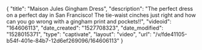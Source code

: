 {
    "title": "Maison Jules Gingham Dress",
    "description": "The perfect dress on a perfect day in San Francisco! The tie-waist cinches just right and how can you go wrong with a gingham print and pockets!!",
    "videoid": "164606113",
    "date_created": "1527708323",
    "date_modified": "1528015371",
    "type": "captivate",
    "layout": "video",
    "url": "\/v\/fde41105-b54f-401e-84b7-12d6ef269096\/164606113"
}
